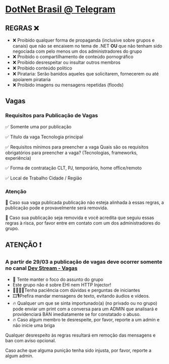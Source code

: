 # [DotNet Brasil @ Telegram](https://t.me/dotnetbr)

## REGRAS ❌ 
- ❌ Proibido qualquer forma de propaganda (inclusive sobre grupos e canais) que não se encaixem no tema de .NET **OU** que não tenham sido negociada com pelo menos um dos administradores do grupo
- ❌ Proibido o compartilhamento de conteúdo pornográfico
- ❌ Proibido desrespeitar ou insultar outros membros
- ❌ Proibido conteúdo político
- ❌ Pirataria: Serão banidos aqueles que solicitarem, fornecerem ou até apoiarem pirataria
- ❌ Proibido imagens ou mensagens repetidas (floods)

## Vagas

### Requisitos para Publicação de Vagas

✅ Somente uma por publicação 

✅ Título da vaga 
Tecnologia principal

✅ Requisitos mínimos para preencher a vaga 
Quais são os requisitos obrigatórios para preencher a vaga? (Tecnologias, frameworks, experiência)

✅ Forma de contratação 
CLT, PJ, temporário, home office/remoto

✅ Local de Trabalho 
Cidade / Região

### Atenção

📣 Caso sua vaga publicada publicação não esteja alinhada à essas regras, a publicação pode e provavelmente será removida. 

📣 Caso sua publicação seja removida e você acredita que seguiu essas regras à risca, por favor entre em contato com um dos administradores do grupo.


## ATENÇÃO ❗️

### A partir de 29/03 a publicação de vagas deve ocorrer somente no canal [Dev Stream - Vagas](https://t.me/devstream_vagas)
- 💬 Tente manter o foco do assunto do grupo
- Este grupo não é sobre EHI nem HTTP Injector!
- 👨‍🏫👩‍🏫Tenha paciência com dúvidas e perguntas de iniciantes
- 🎞🎙Prefira mandar mensagens de texto, evitando áudios e vídeos.
- 🔥 Qualquer um que se sinta importunado(a) (no privado ou no grupo) pode enviar um print com a conversa para um ADMIN que analisará e providenciará BAN imediatamente se for constatado o abuso. 
- 🔥 Caso algum membro te desrespeite, por favor, reporte a um admin e não inicie uma briga

Qualquer desrespeito às regras resultará em remoção das mensagens e ban com aviso opcional. 

Caso ache que alguma punição tenha sido injusta, por favor, reporte a algum admin.
